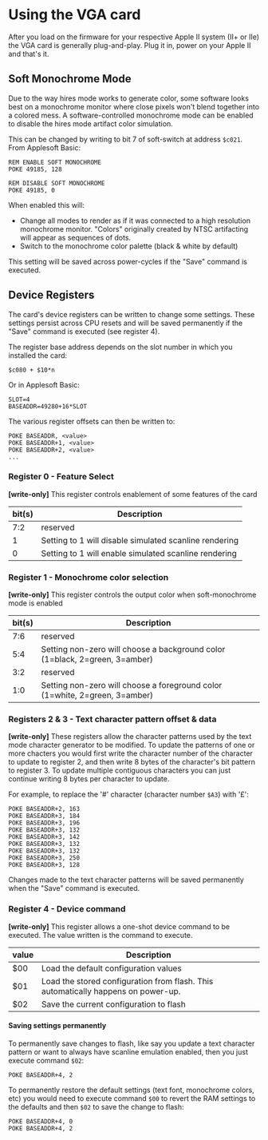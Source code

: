 # Using the VGA card

After you load on the firmware for your respective Apple II system (II+ or IIe)
the VGA card is generally plug-and-play. Plug it in, power on your Apple II
and that's it.


## Soft Monochrome Mode

Due to the way hires mode works to generate color, some software looks best on a monochrome
monitor where close pixels won't blend together into a colored mess. A software-controlled
monochrome mode can be enabled to disable the hires mode artifact color simulation.

This can be changed by writing to bit 7 of soft-switch at address `$c021`. From Applesoft Basic:

    REM ENABLE SOFT MONOCHROME
    POKE 49185, 128

    REM DISABLE SOFT MONOCHROME
    POKE 49185, 0

When enabled this will:
 * Change all modes to render as if it was connected to a high resolution monochrome monitor.
   "Colors" originally created by NTSC artifacting will appear as sequences of dots.
 * Switch to the monochrome color palette (black & white by default)

This setting will be saved across power-cycles if the "Save" command is executed.


## Device Registers

The card's device registers can be written to change some settings. These settings persist across
CPU resets and will be saved permanently if the "Save" command is executed (see register 4).

The register base address depends on the slot number in which you installed the card:

    $c080 + $10*n

Or in Applesoft Basic:

    SLOT=4
    BASEADDR=49280+16*SLOT

The various register offsets can then be written to:

    POKE BASEADDR, <value>
    POKE BASEADDR+1, <value>
    POKE BASEADDR+2, <value>
    ...


### Register 0 - Feature Select

**[write-only]**
This register controls enablement of some features of the card

| bit(s) | Description
| ------ | -----------
|  7:2   | reserved
|   1    | Setting to 1 will disable simulated scanline rendering
|   0    | Setting to 1 will enable simulated scanline rendering


### Register 1 - Monochrome color selection

**[write-only]**
This register controls the output color when soft-monochrome mode is enabled

| bit(s) | Description
| ------ | -----------
|  7:6   | reserved
|  5:4   | Setting non-zero will choose a background color (1=black, 2=green, 3=amber)
|  3:2   | reserved
|  1:0   | Setting non-zero will choose a foreground color (1=white, 2=green, 3=amber)


### Registers 2 & 3 - Text character pattern offset & data

**[write-only]**
These registers allow the character patterns used by the text mode character generator
to be modified. To update the patterns of one or more chacters you would first write the
character number of the character to update to register 2, and then write 8 bytes of the
character's bit pattern to register 3. To update multiple contiguous characters you can
just continue writing 8 bytes per character to update.

For example, to replace the '#' character (character number `$A3`) with '£':

    POKE BASEADDR+2, 163
    POKE BASEADDR+3, 184
    POKE BASEADDR+3, 196
    POKE BASEADDR+3, 132
    POKE BASEADDR+3, 142
    POKE BASEADDR+3, 132
    POKE BASEADDR+3, 132
    POKE BASEADDR+3, 250
    POKE BASEADDR+3, 128

Changes made to the text character patterns will be saved permanently when the "Save" command
is executed.


### Register 4 - Device command

**[write-only]**
This register allows a one-shot device command to be executed. The value written is the command
to execute.

|   value   | Description
| --------- | -----------
|    $00    | Load the default configuration values
|    $01    | Load the stored configuration from flash. This automatically happens on power-up.
|    $02    | Save the current configuration to flash



#### Saving settings permanently

To permanently save changes to flash, like say you update a text character pattern or want to always
have scanline emulation enabled, then you just execute command `$02`:

    POKE BASEADDR+4, 2

To permanently restore the default settings (text font, monochrome colors, etc) you would need to execute
command `$00` to revert the RAM settings to the defaults and then `$02` to save the change to flash:

    POKE BASEADDR+4, 0
    POKE BASEADDR+4, 2
